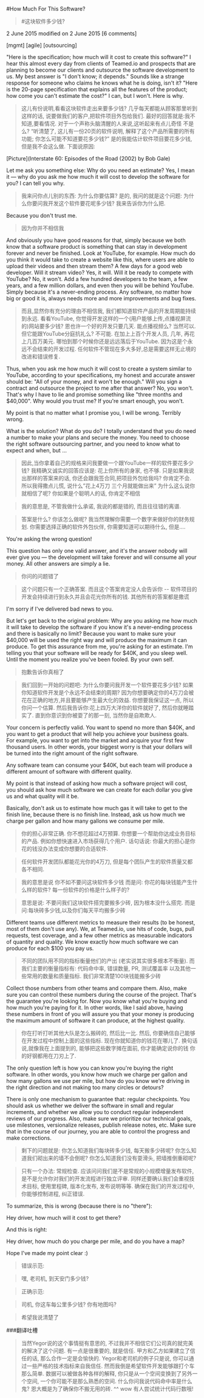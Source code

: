 #How Much For This Software?

>#这块软件多少钱?

2 June 2015 modified on 2 June 2015 [6 comments]

[mgmt] [agile] [outsourcing]


"Here is the specification; how much will it cost to create this software?" I hear this almost every day from clients of Teamed.io and prospects that are planning to become our clients and outsource the software development to us. My best answer is "I don't know; it depends." Sounds like a strange response for someone who claims he knows what he is doing, isn't it? "Here is the 20-page specification that explains all the features of the product; how come you can't estimate the cost?" I can, but I won't. Here is why.

>这儿有份说明,看看这块软件走出来要多少钱? 几乎每天都能从顾客那里听到这样的话, 说要做我们的客户,把软件项目外包给我们. 最好的回答就是:我不知道,要看情况. 对于一个声称头脑清醒的人来说,这听起来有点儿奇怪 不是么? “听清楚了, 这儿有一份20页的软件说明, 解释了这个产品所需要的所有功能; 你怎么可能不知道要花多少钱?” 是的我能估计软件项目要花多少钱, 但是我不会这么做. 下面说原因:

[Picture](Interstate 60: Episodes of the Road (2002) by Bob Gale)

Let me ask you something else: Why do you need an estimate? Yes, I mean it — why do you ask me how much it will cost to develop the software for you? I can tell you why.

>我来问你点儿别的东西: 为什么你要估算? 是的, 我问的就是这个问题: 为什么你要问我开发这个软件要花呢多少钱? 我来告诉你为什么把.

Because you don't trust me.

>因为你并不相信我

And obviously you have good reasons for that, simply because we both know that a software product is something that can stay in development forever and never be finished. Look at YouTube, for example. How much do you think it would take to create a website like this, where users are able to upload their videos and then stream them? A few days for a good web developer. Will it stream video? Yes, it will. Will it be ready to compete with YouTube? No, it won't. Add a few hundred developers to the team, a few years, and a few million dollars, and even then you will be behind YouTube. Simply because it's a never-ending process. Any software, no matter how big or good it is, always needs more and more improvements and bug fixes.

>而且,显然你有充分的理由不相信我, 我们都知道软件产品的开发周期能持续到永远. 看看YouTube, 你觉得开发这样的一个(用户能够上传,点播视屏流的)网站要多少钱?  恩也许一个好的开发只要几天. 能点播视频么? 当然可以. 但它能跟YouTube分庭抗礼么? 不可能. 在加上上百个开发人员, 几年, 再花上几百万美元. 哪怕到那个时候你还是远远落后于YouTube. 因为这是个永远不会结束的开发过程. 任何软件不管现在多大多好,总是需要这样无止境的改进和错误修复. 

Thus, when you ask me how much it will cost to create a system similar to YouTube, according to your specifications, my honest and accurate answer should be: "All of your money, and it won't be enough." Will you sign a contract and outsource the project to me after that answer? No, you won't. That's why I have to lie and promise something like "three months and $40,000". Why would you trust me? If you're smart enough, you won't.

My point is that no matter what I promise you, I will be wrong. Terribly wrong.

What is the solution? What do you do? I totally understand that you do need a number to make your plans and secure the money. You need to choose the right software outsourcing partner, and you need to know what to expect and when, but …

>因此,当你拿着自己的规格来问我要做一个跟YouTube一样的软件要花多少钱? 我精确又诚实的回答应该是: 花上你所有的身家, 也不够. 只是如果我说出那样的答案来的话, 你还会跟我签合同,把项目外包给我吗? 你肯定不会. 所以我得撒点儿慌, 说什么”花上4万刀 三个月就能做出来” 为什么这么说你就相信了呢? 你如果是个聪明人的话, 你肯定不相信

> 我的意思是, 不管我做什么承诺, 我说的都是错的, 而且往往错的离谱. 

>答案是什么? 你该怎么做呢? 我当然理解你需要一个数字来做好你的财务规划. 你需要选择正确的软件外包伙伴, 你需要知道可以期待什么, 但是....

You're asking the wrong question!

This question has only one valid answer, and it's the answer nobody will ever give you — the development will take forever and will consume all your money. All other answers are simply a lie.

>你问的问题错了

> 这个问题只有一个正确答案. 而且这个答案肯定没人会告诉你 -- 软件项目的开发会持续进行到永久并且会花光你所有的钱. 其他所有的答案都是撒谎

I'm sorry if I've delivered bad news to you.

But let's get back to the original problem: Why are you asking me how much it will take to develop the software if you know it's a never-ending process and there is basically no limit? Because you want to make sure your $40,000 will be used the right way and will produce the maximum it can produce. To get this assurance from me, you're asking for an estimate. I'm telling you that your software will be ready for $40K, and you sleep well. Until the moment you realize you've been fooled. By your own self.

>抱歉告诉你真相了

>我们回到一开始的问题吧: 为什么你要问我开发一个软件要花多少钱? 如果你知道软件开发是个永远不会结束的周期? 因为你想要确定你的4万刀会被花在正确的地方,并且要能够产生最大化的效益. 你想要我保证这一点, 所以你问一个估算. 然后我告诉你:花上四万大洋你的软件就好了, 然后你就睡踏实了. 直到你意识到你被耍了的那一刻, 当然你是自欺欺人. 

Your concern is perfectly valid. You want to spend no more than $40K, and you want to get a product that will help you achieve your business goals. For example, you want to get into the market and acquire your first few thousand users. In other words, your biggest worry is that your dollars will be turned into the right amount of the right software.

Any software team can consume your $40K, but each team will produce a different amount of software with different quality.

My point is that instead of asking how much a software project will cost, you should ask how much software we can create for each dollar you give us and what quality will it be.

Basically, don't ask us to estimate how much gas it will take to get to the finish line, because there is no finish line. Instead, ask us how much we charge per gallon and how many gallons we consume per mile.

>你的担心非常正确. 你不想花超过4万预算. 你想要一个帮助你达成业务目标的产品. 例如你想快速进入市场获得几个用户. 话句话说: 你最大的担心是你花的钱没办法变成你想要的合适软件. 

>任何软件开发团队都能花光你的4万刀, 但是每个团队产生的软件质量又都各不相同. 

>我的意思是说 你不如不要问这块软件多少钱 而是问: 你花的每块钱能产生什么样的软件? 每一份软件的价格是什么样子的?

>意思是说: 不要问我们这块软件搭完要搬多少砖, 因为根本没什么搭完. 而是问:每块砖多少钱,以及你们每天平均搬多少砖

Different teams use different metrics to measure their results (to be honest, most of them don't use any). We, at Teamed.io, use hits of code, bugs, pull requests, test coverage, and a few other metrics as measurable indicators of quantity and quality. We know exactly how much software we can produce for each $100 you pay us.

>不同的团队用不同的指标衡量他们的产出 (老实说其实很多根本不衡量). 而我们主要的衡量指标有: 代码命中率, 错误数量, PR, 测试覆盖率 以及其他一些常用的数量和质量指标. 我们非常清楚100块钱能搬多少砖

Collect those numbers from other teams and compare them. Also, make sure you can control these numbers during the course of the project. That's the guarantee you're looking for. Now you know what you're buying and how much you're paying for it. In other words, like I said above, having these numbers in front of you will assure you that your money is producing the maximum amount of software it can produce, at the highest quality.

>你在打听打听其他大队是怎么搬砖的, 然后比一比. 然后, 你要确信自己能够在开发过程中控制上面的这些指标. 现在你就知道你的钱花在哪儿了. 换句话说,就像我在上面提到的, 能够把这些数字摊在面前, 你才能确定说你的钱 你的好钢都用在刀刃上了. 

The only question left is how you can know you're buying the right software. In other words, you know how much we charge per gallon and how many gallons we use per mile, but how do you know we're driving in the right direction and not making too many circles or detours?

There is only one mechanism to guarantee that: regular checkpoints. You should ask us whether we deliver the software in small and regular increments, and whether we allow you to conduct regular independent reviews of our progress. Also, make sure we prioritize our technical goals, use milestones, versionalize releases, publish release notes, etc. Make sure that in the course of our journey, you are able to control the progress and make corrections.

> 剩下的问题就是: 你怎么知道我们每块砖多少钱, 每天搬多少砖呢? 你怎么知道我们砌出来的墙不会倒呢? 你怎么知道我们没有耍滑头, 把墙推倒重砌呢?

> 只有一个办法: 常规检查. 应该问问我们是不是常规的小规模增量发布软件, 是不是允许你对我们的开发流程进行独立评审. 同样还要确认我们会重视技术目标, 使用里程碑, 版本化发布, 发布说明等等. 确保在我们的开发过程中, 你能够控制进程, 纠正错误. 

To summarize, this is wrong (because there is no "there"):

Hey driver, how much will it cost to get there?

And this is right:

Hey driver, how much do you charge per mile, and do you have a map?

Hope I've made my point clear :)

>错误示范:

>嘿, 老司机, 到天安门多少钱?

>正确示范:

>司机, 你这车每公里多少钱? 你有地图吗?

> 希望我说清楚了


###翻译吐槽
> 当然Yegor说的这个事情挺有意思的, 不过我并不相信它们公司真的就完美的解决了这个问题.  有一点是很重要的, 就是信任. 甲方和乙方如果建立了信任的话, 那么合作一定是会愉快的. Yegor和老司机的例子只是说, 你可以通过一些严格的技术指标来自我信任. 然而我倒是希望软件开发能够跟打个车那么简单. 数据可以被做各种各样的解释, 你只是从一个空间变换到了另外一个空间, 一个你可能不是那么熟悉的空间. 
> 什么你问我说代码命中率是什么鬼? 恩大概是为了确保你不搬无用的砖. ^^ wow 有人尝试统计代码行数哦!


